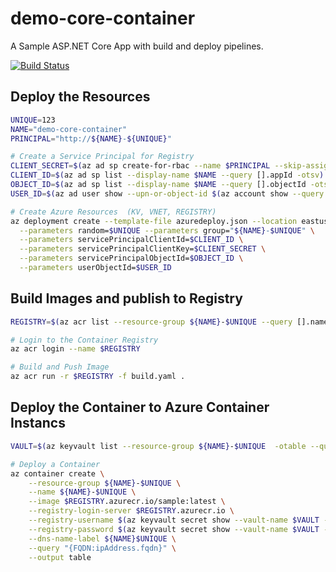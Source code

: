 # demo-core-container

A Sample ASP.NET Core App with build and deploy pipelines.

[![Build Status](https://cloudcodeit.visualstudio.com/DemoStuff/_apis/build/status/danielscholl.demo-core-container)](https://cloudcodeit.visualstudio.com/DemoStuff/_build/latest?definitionId=29)

## Deploy the Resources

```bash
UNIQUE=123
NAME="demo-core-container"
PRINCIPAL="http://${NAME}-${UNIQUE}"

# Create a Service Principal for Registry
CLIENT_SECRET=$(az ad sp create-for-rbac --name $PRINCIPAL --skip-assignment --query password -otsv)
CLIENT_ID=$(az ad sp list --display-name $NAME --query [].appId -otsv)
OBJECT_ID=$(az ad sp list --display-name $NAME --query [].objectId -otsv)
USER_ID=$(az ad user show --upn-or-object-id $(az account show --query user.name -otsv) --query objectId -otsv)

# Create Azure Resources  (KV, VNET, REGISTRY)
az deployment create --template-file azuredeploy.json --location eastus2 \
  --parameters random=$UNIQUE --parameters group="${NAME}-$UNIQUE" \
  --parameters servicePrincipalClientId=$CLIENT_ID \
  --parameters servicePrincipalClientKey=$CLIENT_SECRET \
  --parameters servicePrincipalObjectId=$OBJECT_ID \
  --parameters userObjectId=$USER_ID
```

## Build Images and publish to Registry

```bash
REGISTRY=$(az acr list --resource-group ${NAME}-$UNIQUE --query [].name -otsv)

# Login to the Container Registry
az acr login --name $REGISTRY

# Build and Push Image
az acr run -r $REGISTRY -f build.yaml .
```

## Deploy the Container to Azure Container Instancs

```bash
VAULT=$(az keyvault list --resource-group ${NAME}-$UNIQUE  -otable --query [].name -otsv)

# Deploy a Container
az container create \
    --resource-group ${NAME}-$UNIQUE \
    --name ${NAME}-$UNIQUE \
    --image $REGISTRY.azurecr.io/sample:latest \
    --registry-login-server $REGISTRY.azurecr.io \
    --registry-username $(az keyvault secret show --vault-name $VAULT --name clientId --query value -o tsv) \
    --registry-password $(az keyvault secret show --vault-name $VAULT --name clientSecret --query value -o tsv) \
    --dns-name-label ${NAME}$UNIQUE \
    --query "{FQDN:ipAddress.fqdn}" \
    --output table
```
